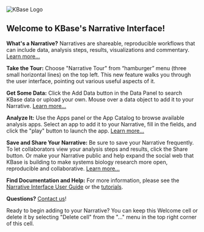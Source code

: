 ![KBase Logo](/images/kbase-logo-web.png)
## Welcome to KBase's Narrative Interface!

**What's a Narrative?** Narratives are shareable, reproducible workflows that can include data, analysis steps, results, visualizations and commentary. [Learn more...]({{config.resources.docSite.base.url}}/narrative-guide)

**Take the Tour:** Choose "Narrative Tour" from “hamburger” menu (three small horizontal lines) on the top left. This new feature walks you through the user interface, pointing out various useful aspects of it.

**Get Some Data:** Click the Add Data button in the Data Panel to search KBase data or upload your own. Mouse over a data object to add it to your Narrative. [Learn more...]({{config.resources.docSite.base.url}}/narrative-guide/explore-data)

**Analyze It:** Use the Apps panel or the App Catalog to browse available analysis apps. Select an app to add it to your Narrative, fill in the fields, and click the "play" button to launch the app. [Learn more...]({{config.resources.docSite.base.url}}/narrative-guide/browse-apps-and-methods)

**Save and Share Your Narrative:** Be sure to save your Narrative frequently. To let collaborators view your analysis steps and results, click the Share button. Or make your Narrative public and help expand the social web that KBase is building to make systems biology research more open, reproducible and collaborative. [Learn more...]({{config.resources.docSite.base.url}}/narrative-guide/share-narratives/)

**Find Documentation and Help:** For more information, please see the [Narrative Interface User Guide]({{config.resources.docSite.base.url}}/narrative-guide) or the [tutorials]({{config.resources.docSite.base.url}}/tutorials).

**Questions?** [Contact us]({{config.resources.docSite.base.url}}/contact-us)!

Ready to begin adding to your Narrative? You can keep this Welcome cell or delete it by selecting "Delete cell" from the "..." menu in the top right corner of this cell. 
